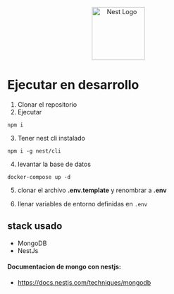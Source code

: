 <p align="center">
  <a href="http://nestjs.com/" target="blank"><img src="https://nestjs.com/img/logo-small.svg" width="120" alt="Nest Logo" /></a>
</p>

# Ejecutar en desarrollo

1. Clonar el repositorio
2. Ejecutar

```
npm i
```
3. Tener nest cli instalado
```
npm i -g nest/cli
```
4. levantar la base de datos
```
docker-compose up -d
```

5. clonar el archivo __.env.template__
y renombrar a __.env__


6. llenar variables de entorno definidas en ```.env```

## stack usado
* MongoDB
* NestJs


#### Documentacion de mongo con nestjs:
* https://docs.nestjs.com/techniques/mongodb